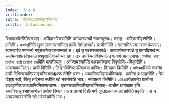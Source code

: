 ```yaml
---
index:  5.4.8
vrittiindex: 
sutra:  विभाषाऽञ्चेरदिक्?स्त्रियाम्
vritti:  balamanorama 
---
```


विभाषाञ्चेरदिक्स्त्रियाम्। अदिक्?स्त्रियामिति कर्मधारयगर्बो नञ्तत्पुरुषः। तदाह--अदिक्स्त्रीवृत्तेरिति। प्रागिति। `अञ्चेर्लु`गिति लुप्ताऽस्तात्यन्तमिदम् प्राचि देशे इत्यर्थे। प्राचीनमिति। खान्तमिदं स्वभावादाधेयपरम्। स्वभावादेव सामान्ये नपुंसकमेकवचनान्तत्वं च। इदं तु पदसंस्कारपक्षे। वाक्यसंस्कारपक्षे तु प्रागादिशब्देभ्यः समभिव्याह्मतदेशकालस्थवृक्षादिबोधकेभ्यः खः। तत्र उपस्थितविशेष्यलिङ्गत्यागे मानाऽभावात् `प्राचीना आम्रा`, `प्राचीना वाटी` `प्राचीनं वन`मिति भवतीत्याहुः। अर्वन्तमञ्चतीति वक्ष्यन्नर्वच्छब्दं विवृणोति--निकृष्टेति। अमरवाक्यमिदम्। प्राची दिगिति। लिङ्गविशिष्टपरिभाषया प्राप्तिः। दिग्ग्रहणं किमिति। `अस्त्रिया`मित्ये तावतैव प्राची दिगित्यत्रातिप्रसङ्घनिराशा�त्क तेनेति प्रश्नः। अव्याप्तिपरिहारार्थमित्याह--प्राचीना ब्राआहृणीति। नेयं दिग्रूपा स्त्री, किंतु तद्भिन्ना स्त्रीति खो भवत्येवेति भावः। स्त्रीग्रहणं किमिति। `अदिशी`त्येतावतैव प्राचीना ब्राआहृणीत्यत्राऽव्याप्तिनिरासात्प्रश्नः। इदमप्यव्याप्तिपरिहारार्थमित्याह--प्राचीनं ग्रामादाम्रा इति। स्थानिवत्सूत्रभ#आष्येऽयं प्रयोगः स्थितः। अत्र प्राच्यां दिशीत्यर्थे लुप्ताऽस्तात्यन्ता प्रागिति प्रकृतिः। स च अव्ययत्वादस्त्रीति खो भवेत्येववेति भावः। 

